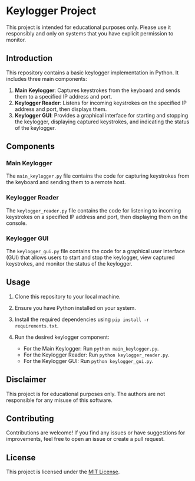 # Keylogger Project

This project is intended for educational purposes only. Please use it responsibly and only on systems that you have explicit permission to monitor.

## Introduction

This repository contains a basic keylogger implementation in Python. It includes three main components:

1. **Main Keylogger**: Captures keystrokes from the keyboard and sends them to a specified IP address and port.
2. **Keylogger Reader**: Listens for incoming keystrokes on the specified IP address and port, then displays them.
3. **Keylogger GUI**: Provides a graphical interface for starting and stopping the keylogger, displaying captured keystrokes, and indicating the status of the keylogger.

## Components

### Main Keylogger

The `main_keylogger.py` file contains the code for capturing keystrokes from the keyboard and sending them to a remote host.

### Keylogger Reader

The `keylogger_reader.py` file contains the code for listening to incoming keystrokes on a specified IP address and port, then displaying them on the console.

### Keylogger GUI

The `keylogger_gui.py` file contains the code for a graphical user interface (GUI) that allows users to start and stop the keylogger, view captured keystrokes, and monitor the status of the keylogger.

## Usage

1. Clone this repository to your local machine.
2. Ensure you have Python installed on your system.
3. Install the required dependencies using `pip install -r requirements.txt`.
4. Run the desired keylogger component:

    - For the Main Keylogger: Run `python main_keylogger.py`.
    - For the Keylogger Reader: Run `python keylogger_reader.py`.
    - For the Keylogger GUI: Run `python keylogger_gui.py`.

## Disclaimer

This project is for educational purposes only. The authors are not responsible for any misuse of this software.

## Contributing

Contributions are welcome! If you find any issues or have suggestions for improvements, feel free to open an issue or create a pull request.

## License

This project is licensed under the [MIT License](LICENSE).
